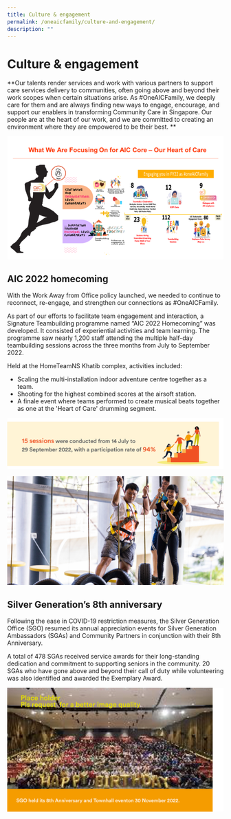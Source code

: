 ```yaml
---
title: Culture & engagement
permalink: /oneaicfamily/culture-and-engagement/
description: ""
---
```

# Culture & engagement
**Our talents render services and work with various partners to support care services delivery to communities, often going above and beyond their work scopes when certain situations arise. As #OneAICFamily, we deeply care for them and are always finding new ways to engage, encourage, and support our enablers in transforming Community Care in Singapore. Our people are at the heart of our work, and we are committed to creating an environment where they are empowered to be their best. **

![](/images/what-we-are-focusing-on.png)

## AIC 2022 homecoming
With the Work Away from Office policy launched, we needed to continue to reconnect, re-engage, and strengthen our connections as #OneAICFamily. 

As part of our efforts to facilitate team engagement and interaction, a Signature Teambuilding programme named “AIC 2022 Homecoming” was developed. It consisted of experiential activities and team learning. The programme saw nearly 1,200 staff attending the multiple half-day teambuilding sessions across the three months from July to September 2022. 

Held at the HomeTeamNS Khatib complex, activities included:
* Scaling the multi-installation indoor adventure centre together as a team.
* Shooting for the highest combined scores at the airsoft station.
* A finale event where teams performed to create musical beats together as one at the 'Heart of Care' drumming segment.

![](/images/15-sessions-14-july.png)

![](/images/climbing.png)

## Silver Generation’s 8th anniversary
Following the ease in COVID-19 restriction measures, the Silver Generation Office (SGO) resumed its annual appreciation events for Silver Generation Ambassadors (SGAs) and Community Partners in conjunction with their 8th Anniversary. 

A total of 478 SGAs received service awards for their long-standing dedication and commitment to supporting seniors in the community. 20 SGAs who have gone above and beyond their call of duty while volunteering was also identified and awarded the Exemplary Award.

![](/images/sgo-townhall.png)